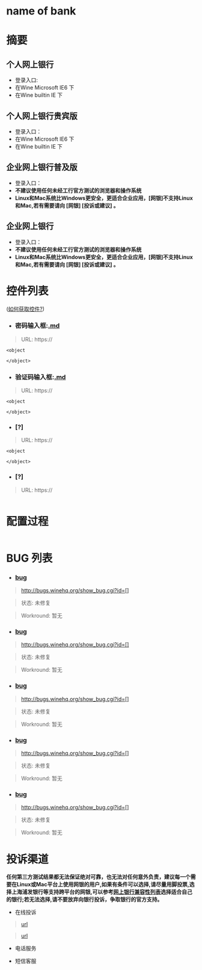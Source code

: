 # name of bank

# 摘要 #
## 个人网上银行 ##
  * 登录入口:
  * 在Wine Microsoft IE6 下
  * 在Wine builtin IE 下

## 个人网上银行贵宾版 ##
  * 登录入口：
  * 在Wine Microsoft IE6 下
  * 在Wine builtin IE 下

## 企业网上银行普及版 ##
  * 登录入口：
  * **不建议使用任何未经工行官方测试的浏览器和操作系统**
  * **Linux和Mac系统比Windows更安全，更适合企业应用，[网银]不支持Linux和Mac,若有需要请向 [网银] [投诉或建议] 。**

## 企业网上银行 ##
  * 登录入口：
  * **不建议使用任何未经工行官方测试的浏览器和操作系统**
  * **Linux和Mac系统比Windows更安全，更适合企业应用，[网银]不支持Linux和Mac,若有需要请向 [网银] [投诉或建议] 。**



# 控件列表 #
([如何获取控件?](getObject.md))

  * ### 密码输入框:[.md](.md) ###
> URL: https://

```
<object
 
</object>
```

  * ### 验证码输入框:[.md](.md) ###
> URL: https://

```
<object 
  
</object>
```

  * ### [?] ###
> URL: https://

```
<object 
  
</object>
```

  * ### [?] ###
> URL: https://

```

```
# 配置过程 #
```

```
# BUG 列表 #

  * ### [bug](bug.md) ###
> http://bugs.winehq.org/show_bug.cgi?id=[]

> 状态: 未修复

> Workround: 暂无

  * ### [bug](bug.md) ###
> http://bugs.winehq.org/show_bug.cgi?id=[]

> 状态: 未修复

> Workround: 暂无

  * ### [bug](bug.md) ###
> http://bugs.winehq.org/show_bug.cgi?id=[]

> 状态: 未修复

> Workround: 暂无

  * ### [bug](bug.md) ###
> http://bugs.winehq.org/show_bug.cgi?id=[]

> 状态: 未修复

> Workround: 暂无

  * ### [bug](bug.md) ###
> http://bugs.winehq.org/show_bug.cgi?id=[]

> 状态: 未修复

> Workround: 暂无

# 投诉渠道 #

**任何第三方测试结果都无法保证绝对可靠，也无法对任何意外负责，建议每一个需要在Linux或Mac平台上使用网银的用户,如果有条件可以选择,请尽量用脚投票,选择上海浦发银行等支持跨平台的网银,可以参考[网上银行兼容性列表](http://goo.gl/Itab7)选择适合自己的银行;若无法选择,请不要放弃向银行投诉，争取银行的官方支持。**


  * 在线投诉
> [url](url.md)

> [url](url.md)

  * 电话服务



  * 短信客服